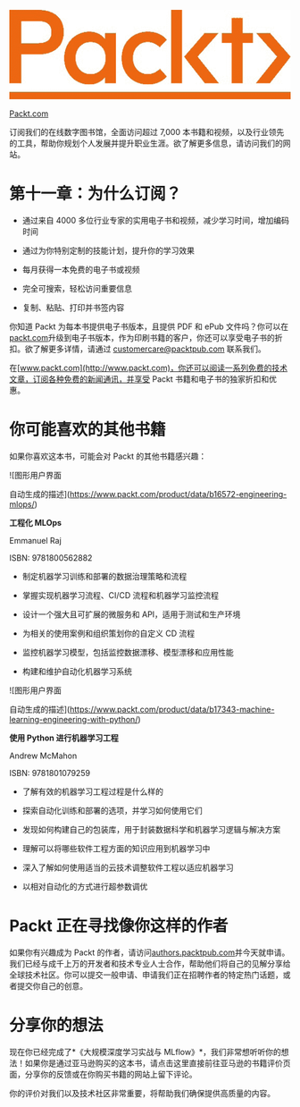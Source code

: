 ![](img/Image87364.jpg)

[Packt.com](http://Packt.com)

订阅我们的在线数字图书馆，全面访问超过 7,000 本书籍和视频，以及行业领先的工具，帮助你规划个人发展并提升职业生涯。欲了解更多信息，请访问我们的网站。

# 第十一章：为什么订阅？

+   通过来自 4000 多位行业专家的实用电子书和视频，减少学习时间，增加编码时间

+   通过为你特别定制的技能计划，提升你的学习效果

+   每月获得一本免费的电子书或视频

+   完全可搜索，轻松访问重要信息

+   复制、粘贴、打印并书签内容

你知道 Packt 为每本书提供电子书版本，且提供 PDF 和 ePub 文件吗？你可以在[packt.com](http://packt.com)升级到电子书版本，作为印刷书籍的客户，你还可以享受电子书的折扣。欲了解更多详情，请通过 customercare@packtpub.com 联系我们。

在[www.packt.com](http://www.packt.com)，你还可以阅读一系列免费的技术文章，订阅各种免费的新闻通讯，并享受 Packt 书籍和电子书的独家折扣和优惠。

# 你可能喜欢的其他书籍

如果你喜欢这本书，可能会对 Packt 的其他书籍感兴趣：

![图形用户界面

自动生成的描述](https://www.packt.com/product/data/b16572-engineering-mlops/)

**工程化 MLOps**

Emmanuel Raj

ISBN: 9781800562882

+   制定机器学习训练和部署的数据治理策略和流程

+   掌握实现机器学习流程、CI/CD 流程和机器学习监控流程

+   设计一个强大且可扩展的微服务和 API，适用于测试和生产环境

+   为相关的使用案例和组织策划你的自定义 CD 流程

+   监控机器学习模型，包括监控数据漂移、模型漂移和应用性能

+   构建和维护自动化机器学习系统

![图形用户界面

自动生成的描述](https://www.packt.com/product/data/b17343-machine-learning-engineering-with-python/)

**使用 Python 进行机器学习工程**

Andrew McMahon

ISBN: 9781801079259

+   了解有效的机器学习工程过程是什么样的

+   探索自动化训练和部署的选项，并学习如何使用它们

+   发现如何构建自己的包装库，用于封装数据科学和机器学习逻辑与解决方案

+   理解可以将哪些软件工程方面的知识应用到机器学习中

+   深入了解如何使用适当的云技术调整软件工程以适应机器学习

+   以相对自动化的方式进行超参数调优

# Packt 正在寻找像你这样的作者

如果你有兴趣成为 Packt 的作者，请访问[authors.packtpub.com](http://authors.packtpub.com)并今天就申请。我们已经与成千上万的开发者和技术专业人士合作，帮助他们将自己的见解分享给全球技术社区。你可以提交一般申请、申请我们正在招聘作者的特定热门话题，或者提交你自己的创意。

# 分享你的想法

现在你已经完成了*《大规模深度学习实战与 MLflow》*，我们非常想听听你的想法！如果你是通过亚马逊购买的这本书，请点击这里直接前往亚马逊的书籍评价页面，分享你的反馈或在你购买书籍的网站上留下评论。

你的评价对我们以及技术社区非常重要，将帮助我们确保提供高质量的内容。
